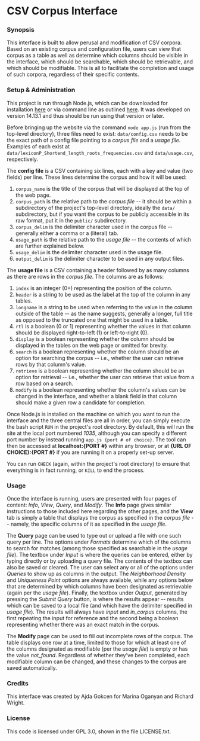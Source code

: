 # CSV Corpus Interface

### Synopsis

This interface is built to allow perusal and modification of CSV corpora.  Based on an existing corpus and configuration file, users can view that corpus as a table as well as determine which columns should be visible in the interface, which should be searchable, which should be retrievable, and which should be modifiable.  This is all to facilitate the completion and usage of such corpora, regardless of their specific contents.

### Setup & Administration

This project is run through Node.js, which can be downloaded for installation [here](https://nodejs.org/en/download/) or via command line as outlined [here](https://nodejs.org/en/download/package-manager/).  It was developed on version 14.13.1 and thus should be run using that version or later.

Before bringing up the website via the command `node app.js` (run from the top-level directory), three files need to exist: `data/config.csv` needs to be the exact path of a config file pointing to a *corpus file* and a *usage file*.  Examples of each exist at `data/lexiconP_Shortend_length_roots_frequencies.csv` and `data/usage.csv`, respectively.

The **config file** is a CSV containing six lines, each with a key and value (two fields) per line.  These lines determine the corpus and how it will be used:

1. `corpus_name` is the title of the corpus that will be displayed at the top of the web page.
2. `corpus_path` is the relative path to the *corpus file* -- it should be within a subdirectory of the project's top-level directory, ideally the `data/` subdirectory, but if you want the corpus to be publicly accessible in its raw format, put it in the `public/` subdirectory.
3. `corpus_delim` is the delimiter character used in the corpus file -- generally either a comma or a (literal) tab.
4. `usage_path` is the relative path to the *usage file* -- the contents of which are further explained below.
5. `usage_delim` is the delimiter character used in the usage file.
6. `output_delim` is the delimiter character to be used in any output files.

The **usage file** is a CSV containing a header followed by as many columns as there are rows in the *corpus file*.  The columns are as follows:

1. `index` is an integer (0+) representing the position of the column.
2. `header` is a string to be used as the label at the top of the column in any tables.
3. `longname` is a string to be used when referring to the value in the column outside of the table -- as the name suggests, generally a longer, full title as opposed to the truncated one that might be used in a table.
4. `rtl` is a boolean (0 or 1) representing whether the values in that column should be displayed right-to-left (1) or left-to-right (0).
5. `display` is a boolean representing whether the column should be displayed in the tables on the web page or omitted for brevity.
6. `search` is a boolean representing whether the column should be an option for searching the corpus -- i.e., whether the user can retrieve rows by that column's value.
7. `retrieve` is a boolean representing whether the column should be an option for retrieval -- i.e., whether the user can retrieve that value from a row based on a search.
8. `modify` is a boolean representing whether the column's values can be changed in the interface, and whether a blank field in that column should make a given row a candidate for completion.

Once Node.js is installed on the machine on which you want to run the interface and the three central files are all in order, you can simply execute the bash script `RUN` in the project's root directory. By default, this will run the site at the local port numbered *1035*, although you can specify a different port number by instead running `app.js {port # of choice}`. The tool can then be accessed at **localhost:{PORT #}** within any browser, or at **{URL OF CHOICE}:{PORT #}** if you are running it on a properly set-up server.

You can run `CHECK` (again, within the project's root directory) to ensure that everything is in fact running, or `KILL` to end the process.

### Usage

Once the interface is running, users are presented with four pages of content: *Info*, *View*, *Query*, and *Modify*.  The **Info** page gives similar instructions to those included here regarding the other pages, and the **View** tab is simply a table that displays the corpus as specified in the *corpus file* -- namely, the specific columns of it as specified in the *usage file*.

The **Query** page can be used to type out or upload a file with one such query per line.  The options under *Formats* determine which of the columns to search for matches (among those specified as searchable in the *usage file*).  The textbox under *Input* is where the queries can be entered, either by typing directly or by uploading a query file.  The contents of the textbox can also be saved or cleared.  The user can select any or all of the options under *Queries* to show up as columns in the output.  The *Neighborhood Density* and *Uniqueness Point* options are always available, while any options below that are determined by which columns have been designated as retrievable (again per the *usage file*).  Finally, the textbox under *Output*, generated by pressing the *Submit Query* button, is where the results appear -- results which can be saved to a local file (and which have the delimiter specified in *usage file*).  The results will always have *input* and *in_corpus* columns, the first repeating the input for reference and the second being a boolean representing whether there was an exact match in the corpus.

The **Modify** page can be used to fill out incomplete rows of the corpus.  The table displays one row at a time, limited to those for which at least one of the columns designated as modifiable (per the *usage file*) is empty or has the value *not_found*.  Regardless of whether they've been completed, each modifiable column can be changed, and these changes to the corpus are saved automatically.

### Credits

This interface was created by Ajda Gokcen for Marina Oganyan and Richard Wright.

### License

This code is licensed under GPL 3.0, shown in the file LICENSE.txt.

